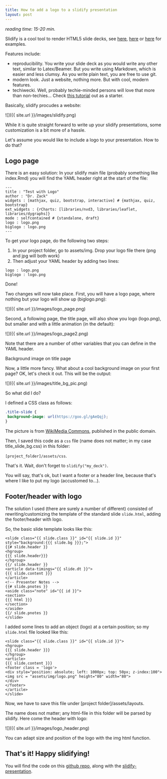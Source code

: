 ```yaml
---
title: How to add a logo to a slidify presentation
layout: post
---
```


*reading time: 15-20 min.*

Slidify is a cool tool to render HTML5 slide decks, see [here](http://slidify.org/samples/intro/#1), [here](http://ramnathv.github.io/slidifyExamples/examples/io2012/#1) or [here](http://sebastiansauer.github.io/dplyr_WS/#1) for examples.

Features include:

- reproducibility. You write your slide deck as you would write any other text, similar to Latex/Beamer. But you write using Markdown, which is easier and less clumsy. As you write plain text, you are free to use git.
- modern look. Just a website, nothing more. But with cool, modern features.
- techiwecki. Well, probably techie-minded persons will love that more than non-techies...
Check [this tutorial](http://slidify.github.io/) out as a starter.

Basically, slidify procudes a website:

![]({{ site.url }}/images/slidify.png)

While it is quite straight forward to write up your slidify presentations, some customization is a bit more of a hassle.

Let's assume you would like to include a logo to your presentation. How to do that?

## Logo page

There is an easy solution: In your slidify main file (probably something like index.Rmd) you will find the YAML header right at the start of the file:


```
---
title : "Test with Logo"
author : "Dr. Zack"
widgets : [mathjax, quiz, bootstrap, interactive] # {mathjax, quiz, bootstrap}
ext_widgets : {rCharts: [libraries/nvd3, libraries/leaflet, libraries/dygraphs]}
mode : selfcontained # {standalone, draft}
logo : logo.png
biglogo : logo.png
---
```


 

To get your logo page, do the following two steps:


1. In your project folder, go to assets/img. Drop your logo file there (png and jpg will both work)
2. Then adjust your YAML header by adding two lines:



```
logo : logo.png
biglogo : logo.png
```

Done!

Two changes will now take place. First, you will have a logo page, where nothing but your logo will show up (biglogo.png):

![]({{ site.url }}/images/logo_page.png)

Second, a following page, the title page, will also show you logo (logo.png), but smaller and with a little animation (in the default):

![]({{ site.url }}/images/logo_page2.png)

Note that there are a number of other variables that you can define in the YAML header.

Background image on title page

Now, a little more fancy. What about a cool background image on your first page? OK, let's check it out. This will be the output:

 

![]({{ site.url }}/images/title_bg_pic.png)

So what did I do?

I defined a CSS class as follows:



```css
.title-slide {
 background-image: url(https://goo.gl/gAeQqj);
}
```



The picture is from [WikiMedia Commons](https://commons.wikimedia.org/wiki/Main_Page#/media/File:Pluto-01_Stern_03_Pluto_Color_TXT.jpg), published in the public domain.

Then, I saved this code as a `css` file (name does not matter; in my case title_slide_bg.css) in this folder:

`[project_folder]/assets/css`.

That's it. Wait, don't forget to `slidify("my_deck")`.

You will say, that's ok, but I want a footer or a header line, because that's where I like to put my logo (accustomed to...).

## Footer/header with logo

The solution I used (there are surely a number of different) consisted of rewriting/customizing the template of the standard slide `slide.html`, adding the footer/header with logo.

So, the basic slide template looks like this:



```
<slide class="{{ slide.class }}" id="{{ slide.id }}" style="background:{{{ slide.bg }}};">
{{# slide.header }}
<hgroup>
{{{ slide.header}}}
</hgroup>
{{/ slide.header }}
<article data-timings="{{ slide.dt }}">
{{{ slide.content }}}
</article>
<!-- Presenter Notes -->
{{# slide.pnotes }}
<aside class="note" id="{{ id }}">
<section>
{{{ html }}}
</section>
</aside>
{{/ slide.pnotes }}
</slide>
```



I added some lines  to add an object (logo) at a certain position; so my `slide.html` file looked like this:



```
<slide class="{{ slide.class }}" id="{{ slide.id }}">
<hgroup>
{{{ slide.header }}}
</hgroup>
<article>
{{{ slide.content }}}
<footer class = 'logo'>
<div style="position: absolute; left: 1000px; top: 50px; z-index:100">
<img src = "assets/img/logo.png" height="80" width="80">
</div>
</footer>
</article>
</slide>
```



Now, we have to save this file under [project folder]/assets/layouts.

The name does not matter; any html-file in this folder will be parsed by slidify. Here come the header with logo:

![]({{ site.url }}/images/logo_header.png)

You can adapt size and position of the logo with the img html function.

## That's it! Happy slidifying!

You will find the code on this [github repo](https://github.com/sebastiansauer/Slidify-with-Logo/tree/gh-pages), along with the [slidify-presentation](https://sebastiansauer.github.io/Slidify-with-Logo/#1).
